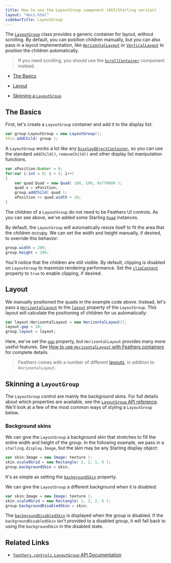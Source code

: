 ```yaml
---
title: How to use the LayoutGroup component (AS3/Starling version)
layout: "docs.html"
sidebarTitle: LayoutGroup
---
```


The [`LayoutGroup`](/api-reference/feathers/controls/LayoutGroup.html) class provides a generic container for layout, without scrolling. By default, you can position children manually, but you can also pass in a layout implementation, like [`HorizontalLayout`](./horizontal-layout.md) or [`VerticalLayout`](./vertical-layout.md) to position the children automatically.

> If you need scrolling, you should use the [`ScrollContainer`](./scroll-container.md) component instead.

- [The Basics](#the-basics)

- [Layout](#layout)

- [Skinning a `LayoutGroup`](#skinning-a-layoutgroup)

## The Basics

First, let's create a `LayoutGroup` container and add it to the display list:

```actionscript
var group:LayoutGroup = new LayoutGroup();
this.addChild( group );
```

A `LayoutGroup` works a lot like any [`DisplayObjectContainer`](http://doc.starling-framework.org/core/starling/display/DisplayObjectContainer.html), so you can use the standard `addChild()`, `removeChild()` and other display list manipulation functions.

```actionscript
var xPosition:Number = 0;
for(var i:int = 0; i < 5; i++)
{
    var quad:Quad = new Quad( 100, 100, 0xff0000 );
    quad.x = xPosition;
    group.addChild( quad );
    xPosition += quad.width + 10;
}
```

The children of a `LayoutGroup` do not need to be Feathers UI controls. As you can see above, we've added some Starling [`Quad`](http://doc.starling-framework.org/core/starling/display/Quad.html) instances.

By default, the `LayoutGroup` will automatically resize itself to fit the area that the children occupy. We can set the width and height manually, if desired, to override this behavior:

```actionscript
group.width = 200;
group.height = 200;
```

You'll notice that the children are still visible. By default, clipping is disabled on `LayoutGroup` to maximize rendering performance. Set the [`clipContent`](/api-reference/feathers/controls/LayoutGroup.html#clipContent) property to `true` to enable clipping, if desired.

## Layout

We manually positioned the quads in the example code above. Instead, let's pass a [`HorizontalLayout`](/api-reference/feathers/layout/HorizontalLayout.html) to the [`layout`](/api-reference/feathers/controls/LayoutGroup.html#layout) property of the `LayoutGroup`. This layout will calculate the positioning of children for us automatically:

```actionscript
var layout:HorizontalLayout = new HorizontalLayout();
layout.gap = 10;
group.layout = layout;
```

Here, we've set the [`gap`](/api-reference/feathers/layout/HorizontalLayout.html#gap) property, but `HorizontalLayout` provides many more useful features. See [How to use `HorizontalLayout` with Feathers containers](./horizontal-layout.md) for complete details.

> Feathers comes with a number of different [layouts](/api-reference/feathers/layout/package-detail.html), in addition to `HorizontalLayout`.

## Skinning a `LayoutGroup`

The `LayoutGroup` control are mainly the background skins. For full details about which properties are available, see the [`LayoutGroup` API reference](/api-reference/feathers/controls/LayoutGroup.html). We'll look at a few of the most common ways of styling a `LayoutGroup` below.

### Background skins

We can give the `LayoutGroup` a background skin that stretches to fill the entire width and height of the group. In the following example, we pass in a `starling.display.Image`, but the skin may be any Starling display object:

```actionscript
var skin:Image = new Image( texture );
skin.scale9Grid = new Rectangle( 2, 2, 1, 6 );
group.backgroundSkin = skin;
```

It's as simple as setting the [`backgroundSkin`](/api-reference/feathers/controls/LayoutGroup.html#backgroundSkin) property.

We can give the `LayoutGroup` a different background when it is disabled:

```actionscript
var skin:Image = new Image( texture );
skin.scale9Grid = new Rectangle( 1, 3, 2, 6 );
group.backgroundDisabledSkin = skin;
```

The [`backgroundDisabledSkin`](/api-reference/feathers/controls/LayoutGroup.html#backgroundDisabledSkin) is displayed when the group is disabled. If the `backgroundDisabledSkin` isn't provided to a disabled group, it will fall back to using the `backgroundSkin` in the disabled state.

## Related Links

- [`feathers.controls.LayoutGroup` API Documentation](/api-reference/feathers/controls/LayoutGroup.html)
